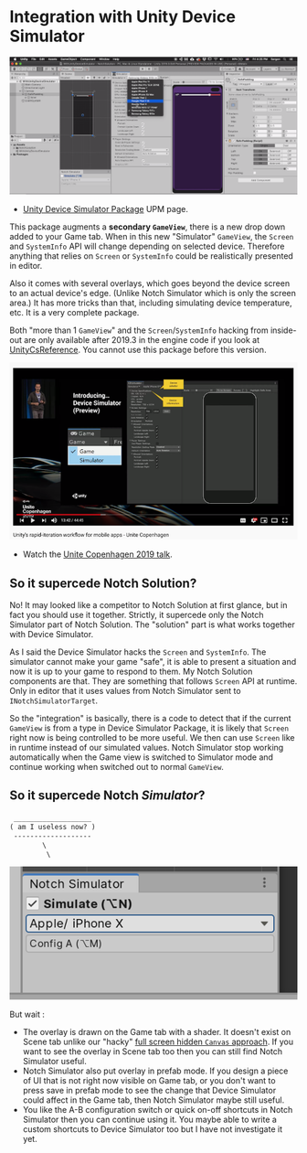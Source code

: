 # Integration with Unity Device Simulator

![Device simulator integration](images/device-simulator-integration.png)

- [Unity Device Simulator Package](https://docs.unity3d.com/Packages/com.unity.device-simulator@latest/) UPM page.

This package augments a **secondary `GameView`**, there is a new drop down added to your Game tab. When in this new "Simulator" `GameView`, the `Screen` and `SystemInfo` API will change depending on selected device. Therefore anything that relies on `Screen` or `SystemInfo` could be realistically presented in editor.

Also it comes with several overlays, which goes beyond the device screen to an actual device's edge. (Unlike Notch Simulator which is only the screen area.) It has more tricks than that, including simulating device temperature, etc. It is a very complete package.

Both "more than 1 `GameView`" and the `Screen`/`SystemInfo` hacking from inside-out are only available after 2019.3 in the engine code if you look at [UnityCsReference](https://github.com/Unity-Technologies/UnityCsReference/). You cannot use this package before this version.

![Device simulator presentation](images/device-simulator.png)

- Watch the [Unite Copenhagen 2019 talk](https://youtu.be/KFJcMG3mlDA?t=720).

## So it supercede Notch Solution?

No! It may looked like a competitor to Notch Solution at first glance, but in fact you should use it together. Strictly, it supercede only the Notch Simulator part of Notch Solution. The "solution" part is what works together with Device Simulator.

As I said the Device Simulator hacks the `Screen` and `SystemInfo`. The simulator cannot make your game "safe", it is able to present a situation and now it is up to your game to respond to them. My Notch Solution components are that. They are something that follows `Screen` API at runtime. Only in editor that it uses values from Notch Simulator sent to `INotchSimulatorTarget`.

So the "integration" is basically, there is a code to detect that if the current `GameView` is from a type in Device Simulator Package, it is likely that `Screen` right now is being controlled to be more useful. We then can use `Screen` like in runtime instead of our simulated values. Notch Simulator stop working automatically when the Game view is switched to Simulator mode and continue working when switched out to normal `GameView`.

## So it supercede Notch *Simulator*?

```
 ___________________
( am I useless now? )
 -------------------
        \  
         \ 
```

![Notch Simulator](images/notch-simulator.png)

But wait : 

- The overlay is drawn on the Game tab with a shader. It doesn't exist on Scene tab unlike our "hacky" [full screen hidden `Canvas` approach](notch-simulator.md). If you want to see the overlay in Scene tab too then you can still find Notch Simulator useful.
- Notch Simulator also put overlay in prefab mode. If you design a piece of UI that is not right now visible on Game tab, or you don't want to press save in prefab mode to see the change that Device Simulator could affect in the Game tab, then Notch Simulator maybe still useful.
- You like the A-B configuration switch or quick on-off shortcuts in Notch Simulator then you can continue using it. You maybe able to write a custom shortcuts to Device Simulator too but I have not investigate it yet.